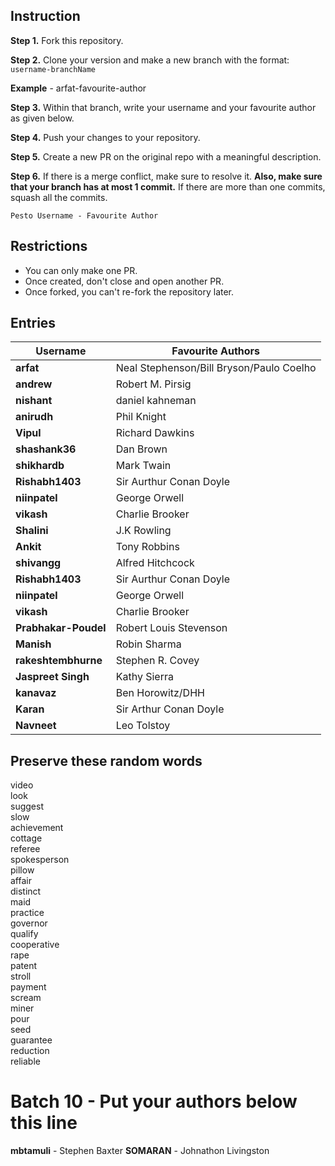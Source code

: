 ## Instruction

**Step 1.** Fork this repository.

**Step 2.** Clone your version and make a new branch with the format: `username-branchName`

**Example** - arfat-favourite-author

**Step 3.** Within that branch, write your username and your favourite author as given below.

**Step 4.** Push your changes to your repository.

**Step 5.** Create a new PR on the original repo with a meaningful description.

**Step 6.** If there is a merge conflict, make sure to resolve it. **Also, make sure that your branch has at most 1 commit.** If there are more than one commits, squash all the commits.

`Pesto Username - Favourite Author`

## Restrictions 
- You can only make one PR.
- Once created, don't close and open another PR.
- Once forked, you can't re-fork the repository later.

## Entries

|Username| Favourite Authors|
|---|--|
|**arfat** | Neal Stephenson/Bill Bryson/Paulo Coelho  |
|**andrew** | Robert M. Pirsig|
|**nishant** | daniel kahneman|
|**anirudh** | Phil Knight  |
|**Vipul** | Richard Dawkins  |
|**shashank36** | Dan Brown  |
|**shikhardb** | Mark Twain  |
|**Rishabh1403** | Sir Aurthur Conan Doyle  |
|**niinpatel** | George Orwell  |
|**vikash** | Charlie Brooker  |
|**Shalini** | J.K Rowling  |
|**Ankit** |Tony Robbins  |
|**shivangg** | Alfred Hitchcock  |
|**Rishabh1403** | Sir Aurthur Conan Doyle  |
|**niinpatel** | George Orwell  |
|**vikash** | Charlie Brooker  |
|**Prabhakar-Poudel** | Robert Louis Stevenson  |
|**Manish** | Robin Sharma  |
|**rakeshtembhurne** | Stephen R. Covey  |
|**Jaspreet Singh** | Kathy Sierra|
|**kanavaz** | Ben Horowitz/DHH |
|**Karan** | Sir Arthur Conan Doyle  |
|**Navneet** | Leo Tolstoy |

## Preserve these random words

video  
look  
suggest  
slow  
achievement  
cottage  
referee  
spokesperson  
pillow  
affair  
distinct  
maid  
practice  
governor  
qualify  
cooperative  
rape  
patent  
stroll  
payment  
scream  
miner  
pour  
seed  
guarantee  
reduction  
reliable  

# Batch 10 - Put your authors below this line
**mbtamuli** - Stephen Baxter
**SOMARAN** - Johnathon Livingston
